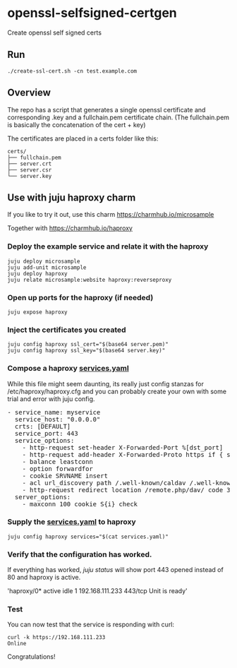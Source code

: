 # openssl-selfsigned-certgen
Create openssl self signed certs

## Run
    ./create-ssl-cert.sh -cn test.example.com

## Overview
The repo has a script that generates a single openssl certificate and corresponding .key and a fullchain.pem certificate chain. (The fullchain.pem is basically the concatenation of the cert + key)

The certificates are placed in a certs folder like this:

    certs/
    ├── fullchain.pem
    ├── server.crt
    ├── server.csr
    └── server.key

## Use with juju haproxy charm
If you like to try it out, use this charm https://charmhub.io/microsample

Together with https://charmhub.io/haproxy

### Deploy the example service and relate it with the haproxy

    juju deploy microsample
    juju add-unit microsample
    juju deploy haproxy
    juju relate microsample:website haproxy:reverseproxy

### Open up ports for the haproxy (if needed)
    juju expose haproxy

### Inject the certificates you created
    juju config haproxy ssl_cert="$(base64 server.pem)"
    juju config haproxy ssl_key="$(base64 server.key)"

### Compose a haproxy [services.yaml](services.yaml)
While this file might seem daunting, its really just config stanzas for /etc/haproxy/haproxy.cfg and you can probably create your own with some trial and error with juju config.
<pre>
- service_name: myservice
  service_host: "0.0.0.0"
  crts: [DEFAULT]
  service_port: 443
  service_options: 
    - http-request set-header X-Forwarded-Port %[dst_port]
    - http-request add-header X-Forwarded-Proto https if { ssl_fc }
    - balance leastconn
    - option forwardfor
    - cookie SRVNAME insert
    - acl url_discovery path /.well-known/caldav /.well-known/carddav
    - http-request redirect location /remote.php/dav/ code 301 if url_discovery
  server_options: 
    - maxconn 100 cookie S{i} check
</pre>

### Supply the [services.yaml](services.yaml) to haproxy
    juju config haproxy services="$(cat services.yaml)"

### Verify that the configuration has worked.
If everything has worked, *juju status* will show port 443 opened instead of 80 and haproxy is active.

'haproxy/0*  active    idle   1        192.168.111.233  443/tcp   Unit is ready'

### Test
You can now test that the service is responding with curl:

    curl -k https://192.168.111.233
    Online

Congratulations!
